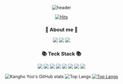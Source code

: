 <div align=center>
	
![header](https://capsule-render.vercel.app/api?type=waving&color=6795F0&height=230&section=header&text=Kangho%20Yoo&fontSize=80&animation=fadeIn&fontColor=FFFFFF&fontAlignY=40)
	
[![Hits](https://hits.seeyoufarm.com/api/count/incr/badge.svg?url=https%3A%2F%2Fgithub.com%2FKanghoYoo%2Fhit-counter&count_bg=%2379C83D&title_bg=%23555555&icon=&icon_color=%23E7E7E7&title=hits&edge_flat=false)](https://hits.seeyoufarm.com)

### 📢 **About me** 📢

<p align="center">
	<a href="https://notion.so/" target="_blank"><img src="https://img.shields.io/badge/Notion-000000?style=flat-square&logo=Notion&logoColor=white"/></a>
	<a href="https://kanghoyoo.github.io/" target="_blank"><img src="https://img.shields.io/badge/Devlop Blog-181717?style=flat-square&logo=GitHub&logoColor=white"/></a>
	<a href="mailto:kangsick98@gmail.com" target="_blank"><img src="https://img.shields.io/badge/Email-EA4335?style=flat-square&logo=Gmail&logoColor=white"/></a>
</p>
	
### 📚️ **Teck Stack** 📚️

<p align="center">
	<img src="https://img.shields.io/badge/JavaScript-ECD53F?style=flat&logo=JavaScript&logoColor=white" />
	<img src="https://img.shields.io/badge/TypeScript-3178C6?style=flat&logo=TypeScript&logoColor=white" />
	<img src="https://img.shields.io/badge/HTML5-E34F26?style=flat&logo=HTML5&logoColor=white" />
	<img src="https://img.shields.io/badge/CSS3-1572B6?style=flat&logo=CSS3&logoColor=white" />
	<img src="https://img.shields.io/badge/styled components-DB7093?style=flat&logo=styled-components&logoColor=white" />
	<img src="https://img.shields.io/badge/Sass-CC6699?style=flat&logo=Sass&logoColor=white" />
	<img src="https://img.shields.io/badge/React-61DAFB?style=flat&logo=React&logoColor=white" />
	<img src="https://img.shields.io/badge/Tailwind CSS-06B6D4?style=flat&logo=tailwindcss&logoColor=white" />
	<!--<img src="https://img.shields.io/badge/Redux CSS-764ABC?style=flat&logo=Redux&logoColor=white" />-->
</p>
	
![Kangho Yoo's GitHub stats](https://github-readme-stats.vercel.app/api?username=KanghoYoo&show_icons=true&theme=transparent)
![Top Langs](https://github-readme-stats.vercel.app/api/top-langs/?username=KanghoYoo&layout=compact&theme=transparent)
[![Top Langs](https://github-readme-stats.vercel.app/api/top-langs/?username=KanghoYoo&langs_count=8)](https://github.com/KanghoYoo/github-readme-stats)
